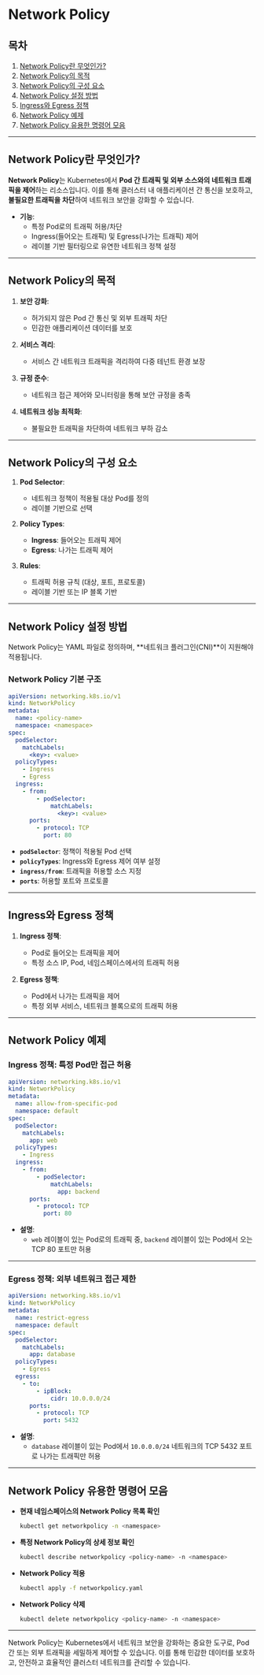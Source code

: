 # Network Policy

## 목차
1. [Network Policy란 무엇인가?](#Network-Policy란-무엇인가)
2. [Network Policy의 목적](#Network-Policy의-목적)
3. [Network Policy의 구성 요소](#Network-Policy의-구성-요소)
4. [Network Policy 설정 방법](#Network-Policy-설정-방법)
5. [Ingress와 Egress 정책](#Ingress와-Egress-정책)
6. [Network Policy 예제](#Network-Policy-예제)
7. [Network Policy 유용한 명령어 모음](#Network-Policy-유용한-명령어-모음)

---

## Network Policy란 무엇인가?

**Network Policy**는 Kubernetes에서 **Pod 간 트래픽 및 외부 소스와의 네트워크 트래픽을 제어**하는 리소스입니다. 이를 통해 클러스터 내 애플리케이션 간 통신을 보호하고, **불필요한 트래픽을 차단**하여 네트워크 보안을 강화할 수 있습니다.

- **기능**:
  - 특정 Pod로의 트래픽 허용/차단
  - Ingress(들어오는 트래픽) 및 Egress(나가는 트래픽) 제어
  - 레이블 기반 필터링으로 유연한 네트워크 정책 설정

---

## Network Policy의 목적

1. **보안 강화**:
   - 허가되지 않은 Pod 간 통신 및 외부 트래픽 차단
   - 민감한 애플리케이션 데이터를 보호

2. **서비스 격리**:
   - 서비스 간 네트워크 트래픽을 격리하여 다중 테넌트 환경 보장

3. **규정 준수**:
   - 네트워크 접근 제어와 모니터링을 통해 보안 규정을 충족

4. **네트워크 성능 최적화**:
   - 불필요한 트래픽을 차단하여 네트워크 부하 감소

---

## Network Policy의 구성 요소

1. **Pod Selector**:
   - 네트워크 정책이 적용될 대상 Pod를 정의
   - 레이블 기반으로 선택

2. **Policy Types**:
   - **Ingress**: 들어오는 트래픽 제어
   - **Egress**: 나가는 트래픽 제어

3. **Rules**:
   - 트래픽 허용 규칙 (대상, 포트, 프로토콜)
   - 레이블 기반 또는 IP 블록 기반

---

## Network Policy 설정 방법

Network Policy는 YAML 파일로 정의하며, **네트워크 플러그인(CNI)**이 지원해야 적용됩니다. 

### Network Policy 기본 구조

```yaml
apiVersion: networking.k8s.io/v1
kind: NetworkPolicy
metadata:
  name: <policy-name>
  namespace: <namespace>
spec:
  podSelector:
    matchLabels:
      <key>: <value>
  policyTypes:
    - Ingress
    - Egress
  ingress:
    - from:
        - podSelector:
            matchLabels:
              <key>: <value>
      ports:
        - protocol: TCP
          port: 80
```

- **`podSelector`**: 정책이 적용될 Pod 선택
- **`policyTypes`**: Ingress와 Egress 제어 여부 설정
- **`ingress/from`**: 트래픽을 허용할 소스 지정
- **`ports`**: 허용할 포트와 프로토콜

---

## Ingress와 Egress 정책

1. **Ingress 정책**:
   - Pod로 들어오는 트래픽을 제어
   - 특정 소스 IP, Pod, 네임스페이스에서의 트래픽 허용

2. **Egress 정책**:
   - Pod에서 나가는 트래픽을 제어
   - 특정 외부 서비스, 네트워크 블록으로의 트래픽 허용

---

## Network Policy 예제

### Ingress 정책: 특정 Pod만 접근 허용

```yaml
apiVersion: networking.k8s.io/v1
kind: NetworkPolicy
metadata:
  name: allow-from-specific-pod
  namespace: default
spec:
  podSelector:
    matchLabels:
      app: web
  policyTypes:
    - Ingress
  ingress:
    - from:
        - podSelector:
            matchLabels:
              app: backend
      ports:
        - protocol: TCP
          port: 80
```

- **설명**:
  - `web` 레이블이 있는 Pod로의 트래픽 중, `backend` 레이블이 있는 Pod에서 오는 TCP 80 포트만 허용

---

### Egress 정책: 외부 네트워크 접근 제한

```yaml
apiVersion: networking.k8s.io/v1
kind: NetworkPolicy
metadata:
  name: restrict-egress
  namespace: default
spec:
  podSelector:
    matchLabels:
      app: database
  policyTypes:
    - Egress
  egress:
    - to:
        - ipBlock:
            cidr: 10.0.0.0/24
      ports:
        - protocol: TCP
          port: 5432
```

- **설명**:
  - `database` 레이블이 있는 Pod에서 `10.0.0.0/24` 네트워크의 TCP 5432 포트로 나가는 트래픽만 허용

---

## Network Policy 유용한 명령어 모음

- **현재 네임스페이스의 Network Policy 목록 확인**
  ```bash
  kubectl get networkpolicy -n <namespace>
  ```

- **특정 Network Policy의 상세 정보 확인**
  ```bash
  kubectl describe networkpolicy <policy-name> -n <namespace>
  ```

- **Network Policy 적용**
  ```bash
  kubectl apply -f networkpolicy.yaml
  ```

- **Network Policy 삭제**
  ```bash
  kubectl delete networkpolicy <policy-name> -n <namespace>
  ```

---

Network Policy는 Kubernetes에서 네트워크 보안을 강화하는 중요한 도구로, Pod 간 또는 외부 트래픽을 세밀하게 제어할 수 있습니다. 이를 통해 민감한 데이터를 보호하고, 안전하고 효율적인 클러스터 네트워크를 관리할 수 있습니다.
